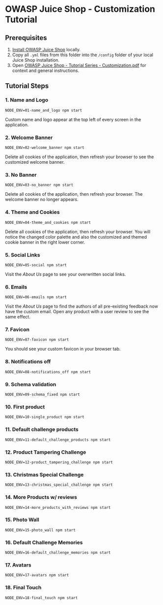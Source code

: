 # OWASP Juice Shop - Customization Tutorial

## Prerequisites

1. [Install OWASP Juice Shop](https://github.com/juice-shop/juice-shop#setup) locally. 
2. Copy all `.yml` files from this folder into the `/config` folder of your local Juice Shop installation.
3. Open [OWASP Juice Shop - Tutorial Series - Customization.pdf](OWASP%20Juice%20Shop%20-%20Tutorial%20Series%20-%20Customization.pdf) for context and general instructions.

## Tutorial Steps

### 1. Name and Logo
```
NODE_ENV=01-name_and_logo npm start
```
Custom name and logo appear at the top left of every screen in the application.

### 2. Welcome Banner 
```
NODE_ENV=02-welcome_banner npm start
```
Delete all cookies of the application, then refresh your browser to see the customized welcome banner. 

### 3. No Banner 
```
NODE_ENV=03-no_banner npm start
```
Delete all cookies of the application, then refresh your browser. The welcome banner no longer appears.

### 4. Theme and Cookies 
```
NODE_ENV=04-theme_and_cookies npm start
```
Delete all cookies of the application, then refresh your browser. You will notice the changed color palette and also the customized and themed cookie banner in the right lower corner.

### 5. Social Links
```
NODE_ENV=05-social npm start
```
Visit the _About Us_ page to see your overwritten social links.

### 6. Emails
```
NODE_ENV=06-emails npm start
```
Visit the _About Us_ page to find the authors of all pre-existing feedback now have the custom email. Open any product with a user review to see the same effect.

### 7. Favicon
```
NODE_ENV=07-favicon npm start
```
You should see your custom favicon in your browser tab.

### 8. Notifications off
```
NODE_ENV=08-notifications_off npm start
```

### 9. Schema validation
```
NODE_ENV=09-schema_fixed npm start
```

### 10. First product
```
NODE_ENV=10-single_product npm start
```

### 11. Default challenge products
```
NODE_ENV=11-default_challenge_products npm start
```

### 12. Product Tampering Challenge
```
NODE_ENV=12-product_tampering_challenge npm start
```

### 13. Christmas Special Challenge
```
NODE_ENV=13-christmas_special_challenge npm start
```

### 14. More Products w/ reviews
```
NODE_ENV=14-more_products_with_reviews npm start
```

### 15. Photo Wall
```
NODE_ENV=15-photo_wall npm start
```

### 16. Default Challenge Memories
```
NODE_ENV=16-default_challenge_memories npm start
```

### 17. Avatars
```
NODE_ENV=17-avatars npm start
```

### 18. Final Touch
```
NODE_ENV=18-final_touch npm start
```
